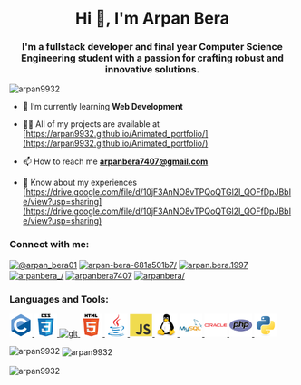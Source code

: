 <h1 align="center">Hi 👋, I'm Arpan Bera</h1>
<h3 align="center">I'm a fullstack developer and final year Computer Science Engineering student with a passion for crafting robust and innovative solutions.</h3>

<p align="left"> <img src="https://komarev.com/ghpvc/?username=arpan9932&label=Profile%20views&color=0e75b6&style=flat" alt="arpan9932" /> </p>

- 🌱 I’m currently learning **Web Development**

- 👨‍💻 All of my projects are available at [https://arpan9932.github.io/Animated_portfolio/](https://arpan9932.github.io/Animated_portfolio/)

- 📫 How to reach me **arpanbera7407@gmail.com**

- 📄 Know about my experiences [https://drive.google.com/file/d/10jF3AnNO8vTPQoQTGl2I_QOFfDpJBbIe/view?usp=sharing](https://drive.google.com/file/d/10jF3AnNO8vTPQoQTGl2I_QOFfDpJBbIe/view?usp=sharing)

<h3 align="left">Connect with me:</h3>
<p align="left">
<a href="https://twitter.com/@arpan_bera01" target="blank"><img align="center" src="https://raw.githubusercontent.com/rahuldkjain/github-profile-readme-generator/master/src/images/icons/Social/twitter.svg" alt="@arpan_bera01" height="30" width="40" /></a>
<a href="https://linkedin.com/in/arpan-bera-681a501b7/" target="blank"><img align="center" src="https://raw.githubusercontent.com/rahuldkjain/github-profile-readme-generator/master/src/images/icons/Social/linked-in-alt.svg" alt="arpan-bera-681a501b7/" height="30" width="40" /></a>
<a href="https://fb.com/arpan.bera.1997" target="blank"><img align="center" src="https://raw.githubusercontent.com/rahuldkjain/github-profile-readme-generator/master/src/images/icons/Social/facebook.svg" alt="arpan.bera.1997" height="30" width="40" /></a>
<a href="https://instagram.com/arpanbera_/" target="blank"><img align="center" src="https://raw.githubusercontent.com/rahuldkjain/github-profile-readme-generator/master/src/images/icons/Social/instagram.svg" alt="arpanbera_/" height="30" width="40" /></a>
<a href="https://www.hackerrank.com/arpanbera7407" target="blank"><img align="center" src="https://raw.githubusercontent.com/rahuldkjain/github-profile-readme-generator/master/src/images/icons/Social/hackerrank.svg" alt="arpanbera7407" height="30" width="40" /></a>
<a href="https://www.leetcode.com/arpanbera/" target="blank"><img align="center" src="https://raw.githubusercontent.com/rahuldkjain/github-profile-readme-generator/master/src/images/icons/Social/leet-code.svg" alt="arpanbera/" height="30" width="40" /></a>
</p>

<h3 align="left">Languages and Tools:</h3>
<p align="left"> <a href="https://www.cprogramming.com/" target="_blank" rel="noreferrer"> <img src="https://raw.githubusercontent.com/devicons/devicon/master/icons/c/c-original.svg" alt="c" width="40" height="40"/> </a> <a href="https://www.w3schools.com/css/" target="_blank" rel="noreferrer"> <img src="https://raw.githubusercontent.com/devicons/devicon/master/icons/css3/css3-original-wordmark.svg" alt="css3" width="40" height="40"/> </a> <a href="https://git-scm.com/" target="_blank" rel="noreferrer"> <img src="https://www.vectorlogo.zone/logos/git-scm/git-scm-icon.svg" alt="git" width="40" height="40"/> </a> <a href="https://www.w3.org/html/" target="_blank" rel="noreferrer"> <img src="https://raw.githubusercontent.com/devicons/devicon/master/icons/html5/html5-original-wordmark.svg" alt="html5" width="40" height="40"/> </a> <a href="https://www.java.com" target="_blank" rel="noreferrer"> <img src="https://raw.githubusercontent.com/devicons/devicon/master/icons/java/java-original.svg" alt="java" width="40" height="40"/> </a> <a href="https://developer.mozilla.org/en-US/docs/Web/JavaScript" target="_blank" rel="noreferrer"> <img src="https://raw.githubusercontent.com/devicons/devicon/master/icons/javascript/javascript-original.svg" alt="javascript" width="40" height="40"/> </a> <a href="https://www.linux.org/" target="_blank" rel="noreferrer"> <img src="https://raw.githubusercontent.com/devicons/devicon/master/icons/linux/linux-original.svg" alt="linux" width="40" height="40"/> </a> <a href="https://www.mysql.com/" target="_blank" rel="noreferrer"> <img src="https://raw.githubusercontent.com/devicons/devicon/master/icons/mysql/mysql-original-wordmark.svg" alt="mysql" width="40" height="40"/> </a> <a href="https://www.oracle.com/" target="_blank" rel="noreferrer"> <img src="https://raw.githubusercontent.com/devicons/devicon/master/icons/oracle/oracle-original.svg" alt="oracle" width="40" height="40"/> </a> <a href="https://www.php.net" target="_blank" rel="noreferrer"> <img src="https://raw.githubusercontent.com/devicons/devicon/master/icons/php/php-original.svg" alt="php" width="40" height="40"/> </a> <a href="https://www.python.org" target="_blank" rel="noreferrer"> <img src="https://raw.githubusercontent.com/devicons/devicon/master/icons/python/python-original.svg" alt="python" width="40" height="40"/> </a> </p>

<p><img align="left" src="https://github-readme-stats.vercel.app/api/top-langs?username=arpan9932&show_icons=true&locale=en&layout=compact" alt="arpan9932" /></p>

<p>&nbsp;<img align="center" src="https://github-readme-stats.vercel.app/api?username=arpan9932&show_icons=true&locale=en" alt="arpan9932" /></p>

<p><img align="center" src="https://github-readme-streak-stats.herokuapp.com/?user=arpan9932&" alt="arpan9932" /></p>
